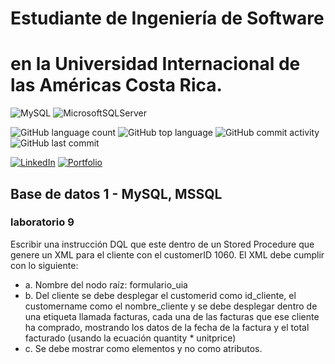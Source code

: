 # Estudiante de Ingeniería de Software

# en la Universidad Internacional de las Américas Costa Rica.

<!--START_SECTION:badges-->

![MySQL](https://img.shields.io/badge/mysql-%2300f.svg?style=for-the-badge&logo=mysql&logoColor=white)
![MicrosoftSQLServer](https://img.shields.io/badge/Microsoft%20SQL%20Server-CC2927?style=for-the-badge&logo=microsoft%20sql%20server&logoColor=white)

![GitHub language count](https://img.shields.io/github/languages/count/bash20cu/Universidad?style=for-the-badge)
![GitHub top language](https://img.shields.io/github/languages/top/bash20cu/Universidad?style=for-the-badge)
![GitHub commit activity](https://img.shields.io/github/commit-activity/m/bash20cu/Universidad?style=for-the-badge)
![GitHub last commit](https://img.shields.io/github/last-commit/bash20cu/Universidad?style=for-the-badge)

[![LinkedIn](https://img.shields.io/badge/linkedin-%230077B5.svg?style=for-the-badge&logo=linkedin&logoColor=white)](https://www.linkedin.com/in/miguel1990/)
[![Portfolio](https://img.shields.io/badge/Portfolio-%23000000.svg?style=for-the-badge&logo=firefox&logoColor=#FF7139)](https://bash20cu.github.io/Portfolio/)

<!--END_SECTION:badges-->

## Base de datos 1 - MySQL, MSSQL

### laboratorio 9

Escribir una instrucción DQL que este dentro de un Stored Procedure que genere
un XML para el cliente con el customerID 1060. El XML debe cumplir con lo
siguiente:

- a. Nombre del nodo raíz: formulario_uia
- b. Del cliente se debe desplegar el customerid como id_cliente, el
  customername como el nombre_cliente y se debe desplegar dentro de una
  etiqueta llamada facturas, cada una de las facturas que ese cliente ha
  comprado, mostrando los datos de la fecha de la factura y el total facturado
  (usando la ecuación quantity \* unitprice)
- c. Se debe mostrar como elementos y no como atributos.
